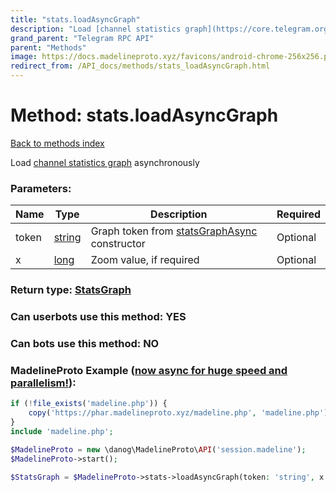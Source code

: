 ```yaml
---
title: "stats.loadAsyncGraph"
description: "Load [channel statistics graph](https://core.telegram.org/api/stats) asynchronously"
grand_parent: "Telegram RPC API"
parent: "Methods"
image: https://docs.madelineproto.xyz/favicons/android-chrome-256x256.png
redirect_from: /API_docs/methods/stats_loadAsyncGraph.html
---
```

# Method: stats.loadAsyncGraph
[Back to methods index](index.html)



Load [channel statistics graph](https://core.telegram.org/api/stats) asynchronously

### Parameters:

| Name     |    Type       | Description | Required |
|----------|---------------|-------------|----------|
|token|[string](/API_docs/types/string.html) | Graph token from [statsGraphAsync](../constructors/statsGraphAsync.html) constructor | Optional|
|x|[long](/API_docs/types/long.html) | Zoom value, if required | Optional|


### Return type: [StatsGraph](/API_docs/types/StatsGraph.html)

### Can userbots use this method: **YES**

### Can bots use this method: **NO**


### MadelineProto Example ([now async for huge speed and parallelism!](https://docs.madelineproto.xyz/docs/ASYNC.html)):


```php
if (!file_exists('madeline.php')) {
    copy('https://phar.madelineproto.xyz/madeline.php', 'madeline.php');
}
include 'madeline.php';

$MadelineProto = new \danog\MadelineProto\API('session.madeline');
$MadelineProto->start();

$StatsGraph = $MadelineProto->stats->loadAsyncGraph(token: 'string', x: $long, );
```

